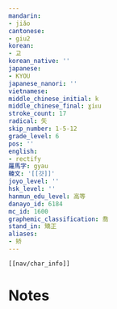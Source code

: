```yaml
---
mandarin:
- jiǎo
cantonese:
- giu2
korean:
- 교
korean_native: ''
japanese:
- KYOU
japanese_nanori: ''
vietnamese:
middle_chinese_initial: k
middle_chinese_final: ɣiᴇu
stroke_count: 17
radical: 矢
skip_number: 1-5-12
grade_level: 6
pos: ''
english:
- rectify
羅馬字: gyau
韓文: '[[걋]]'
joyo_level: ''
hsk_level: ''
hanmun_edu_level: 高等
danayo_id: 6184
mc_id: 1600
graphemic_classification: 喬
stand_in: 矯正
aliases:
- 矫
---
```

```meta-bind-embed
[[nav/char_info]]
```

# Notes

